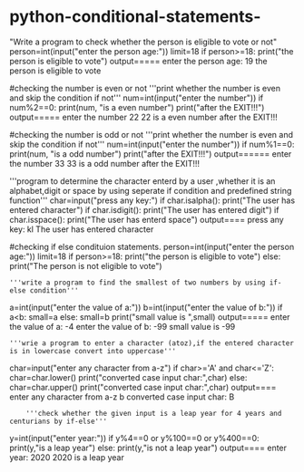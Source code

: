 # python-conditional-statements-
"Write a program to check whether the person is eligible to vote or not"
person=int(input("enter the person age:"))
limit=18
if person>=18:
    print("the person is eligible to vote")
output=====
    enter the person age: 19
    the person is eligible to vote


#checking the number is even or not
'''print whether the number is even and skip the condition if not'''
num=int(input("enter the number"))
if num%2==0: print(num, "is a even number")
print("after the EXIT!!!")
output=====
      enter the number 22
      22 is a even number
      after the EXIT!!!


#checking the number is odd or not
'''print whether the number is even and skip the condition if not'''
num=int(input("enter the number"))
if num%1==0: print(num, "is a odd number")
print("after the EXIT!!!")
output======
       enter the number 33
       33 is a odd number
       after the EXIT!!!



'''program to determine the character enterd by a user ,whether it is an alphabet,digit or space by using seperate if condition and predefined string function'''
char=input("press any key:")
if char.isalpha():
    print("The user has entered character")
    if char.isdigit():
        print("The user has entered digit")
        if char.isspace():
            print("The user has enterd space")
output====
           press any key: kl
           The user has entered character



#checking if else condituion statements.
person=int(input("enter the person age:"))
limit=18
if person>=18:
    print("the person is eligible to vote")
else:
    print("The person is not eligible to vote")

    '''write a program to find the smallest of two numbers by using if-else condition'''
a=int(input("enter the value of a:"))
b=int(input("enter the value of b:"))
if a<b:
    small=a
else:
    small=b
    print("small value is ",small)
output=====
            enter the value of a: -4
           enter the value of b: -99
           small value is  -99


    '''wrie a program to enter a character (atoz),if the entered character is in lowercase convert into uppercase'''
char=input("enter any character from a-z")
if char>='A' and char<='Z':
    char=char.lower()
    print("converted case input char:",char)
else:
    char=char.upper()
    print("converted case input char:",char)
output====
           enter any character from a-z b
           converted case input char: B


        '''check whether the given input is a leap year for 4 years and centurians by if-else'''
y=int(input("enter year:"))
if y%4==0 or y%100==0 or y%400==0:
    print(y,"is a leap year")
else:
    print(y,"is not a leap year")
output====
           enter year: 2020
          2020 is a leap year
 
